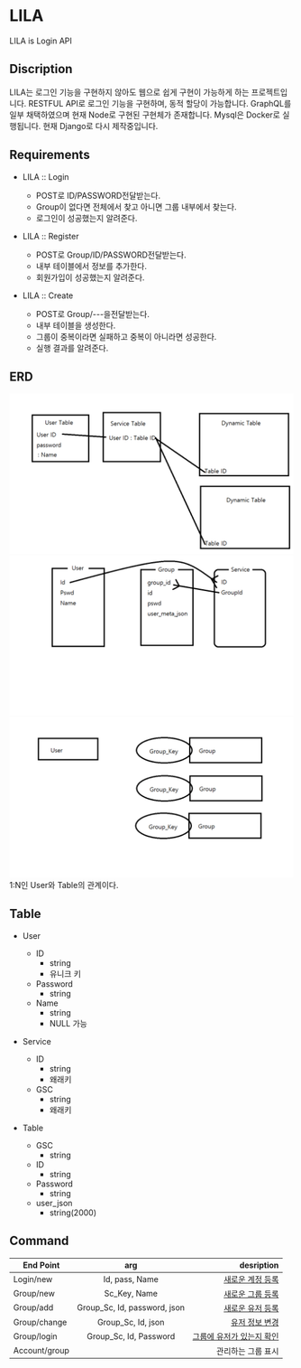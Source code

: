 # LILA

LILA is Login API

## Discription

LILA는 로그인 기능을 구현하지 않아도 웹으로 쉽게 구현이 가능하게 하는 프로젝트입니다. RESTFUL API로 로그인 기능을 구현하며, 동적 할당이 가능합니다. GraphQL를 일부 채택하였으며 현재 Node로 구현된 구현체가 존재합니다. Mysql은 Docker로 실행됩니다. 현재 Django로 다시 제작중입니다.

## Requirements

- LILA :: Login
  - POST로 ID/PASSWORD전달받는다.
  - Group이 없다면 전체에서 찾고 아니면 그룹 내부에서 찾는다.
  - 로그인이 성공했는지 알려준다.

- LILA :: Register
  - POST로 Group/ID/PASSWORD전달받는다.
  - 내부 테이블에서 정보를 추가한다.
  - 회원가입이 성공했는지 알려준다.

- LILA :: Create
  - POST로 Group/---을전달받는다.
  - 내부 테이블을 생성한다.
  - 그룹이 중복이라면 실패하고 중복이 아니라면 성공한다.
  - 실행 결과를 알려준다.

## ERD

![image](./Image/ERD.png)
![image](./Image/ERD2.png)
![image](./Image/ERD3.png)
1:N인 User와 Table의 관계이다.

## Table

- User
  - ID
    - string
    - 유니크 키
  - Password
    - string
  - Name
    - string
    - NULL 가능

- Service
  - ID  
    - string
    - 왜래키
  - GSC
    - string
    - 왜래키

- Table
  - GSC
    - string
  - ID
    - string
  - Password
    - string
  - user_json
    - string(2000)

## Command

| End Point | arg | desription  |
| --------- |:---:| -----------:|
| Login/new     |  Id, pass, Name                    | [새로운 계정 등록](./Docx/login-new.md)|
| Group/new     |  Sc_Key, Name                      | [새로운 그룹 등록](./Docx/group-new.md)|
| Group/add     |  Group_Sc, Id, password, json      | [새로운 유저 등록](./Docx/group-add.md)|
| Group/change  |  Group_Sc, Id, json                | [유저 정보 변경](./Docx/group-change.md)|
| Group/login   |  Group_Sc, Id, Password            | [그룹에 유저가 있는지 확인](./Docx/group-login.md)|
| Account/group |                                    | 관리하는 그룹 표시 |
